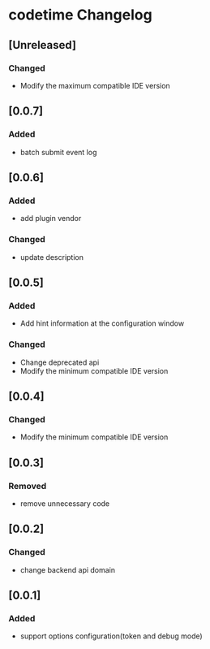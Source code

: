 <!-- Keep a Changelog guide -> https://keepachangelog.com -->

# codetime Changelog

## [Unreleased]
### Changed
- Modify the maximum compatible IDE version

## [0.0.7]
### Added
- batch submit event log

## [0.0.6]
### Added
- add plugin vendor

### Changed
- update description

## [0.0.5]
### Added
- Add hint information at the configuration window

### Changed
- Change deprecated api
- Modify the minimum compatible IDE version

## [0.0.4]
### Changed
- Modify the minimum compatible IDE version

## [0.0.3]
### Removed
- remove unnecessary code

## [0.0.2]
### Changed
- change backend api domain

## [0.0.1]
### Added
- support options configuration(token and debug mode)